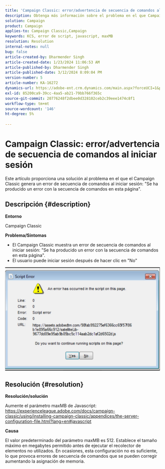 ```yaml
---
title: 'Campaign Classic: error/advertencia de secuencia de comandos al iniciar sesión'
description: Obtenga más información sobre el problema en el que Campaign Classic muestra una advertencia de error de script al iniciar sesión. Aumente el parámetro maxMB de Javascript.
solution: Campaign
product: Campaign
applies-to: Campaign Classic,Campaign
keywords: KCS, error de script, javascript, maxMB
resolution: Resolution
internal-notes: null
bug: false
article-created-by: Dharmender Singh
article-created-date: 1/23/2024 11:06:53 AM
article-published-by: Dharmender Singh
article-published-date: 3/12/2024 8:09:04 PM
version-number: 5
article-number: KA-16272
dynamics-url: https://adobe-ent.crm.dynamics.com/main.aspx?forceUCI=1&pagetype=entityrecord&etn=knowledgearticle&id=3eda4c7e-dfb9-ee11-a569-6045bd006149
exl-id: 85200ca9-39cc-4aa5-ab21-79bb766f365c
source-git-commit: 20776248f2dbee0d328102ceb2c39eee1474c8f1
workflow-type: tm+mt
source-wordcount: '146'
ht-degree: 5%

---
```


# Campaign Classic: error/advertencia de secuencia de comandos al iniciar sesión


Este artículo proporciona una solución al problema en el que el Campaign Classic genera un error de secuencia de comandos al iniciar sesión: &quot;Se ha producido un error con la secuencia de comandos en esta página&quot;.

## Descripción {#description}


<b>Entorno</b>

Campaign Classic

<b>Problema/Síntomas</b>

- El Campaign Classic muestra un error de secuencia de comandos al iniciar sesión: &quot;Se ha producido un error con la secuencia de comandos en esta página&quot;.
- El usuario puede iniciar sesión después de hacer clic en &quot;No&quot;


![](assets/___3fda4c7e-dfb9-ee11-a569-6045bd006149___.jpeg)


## Resolución {#resolution}


<b>Resolución/solución</b>

Aumente el parámetro maxMB de Javascript: https://experienceleague.adobe.com/docs/campaign-classic/using/installing-campaign-classic/appendices/the-server-configuration-file.html?lang=en#javascript

<b>Causa</b>

El valor predeterminado del parámetro maxMB es 512. Establece el tamaño máximo en megabytes permitido antes de ejecutar el recolector de elementos no utilizados. En ocasiones, esta configuración no es suficiente, lo que provoca errores de secuencia de comandos que se pueden corregir aumentando la asignación de memoria.

